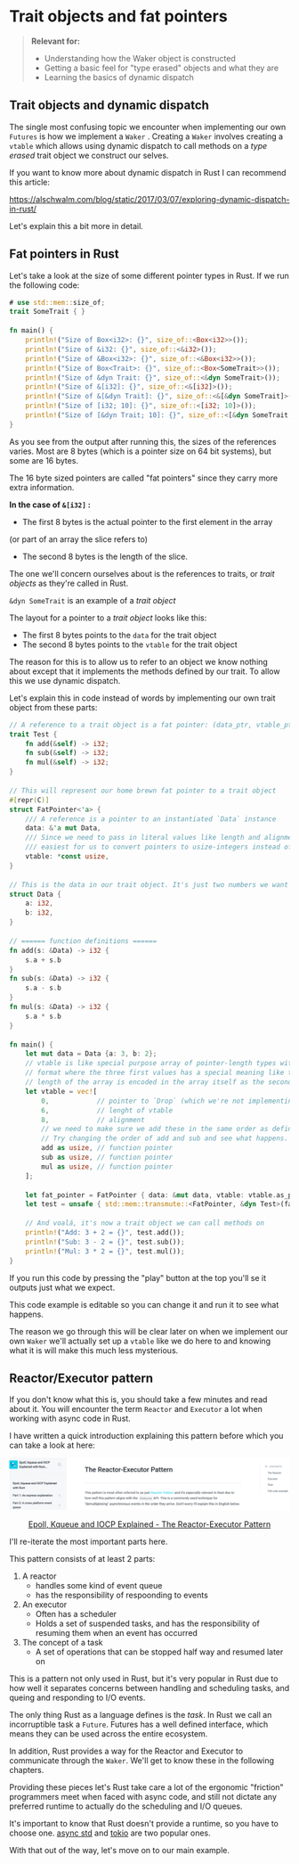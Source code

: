 # Trait objects and fat pointers

> **Relevant for:**
>
> - Understanding how the Waker object is constructed
> - Getting a basic feel for "type erased" objects and what they are
> - Learning the basics of dynamic dispatch

## Trait objects and dynamic dispatch

The single most confusing topic we encounter when implementing our own `Futures` 
is how we implement a `Waker` . Creating a `Waker` involves creating a `vtable` 
which allows using dynamic dispatch to call methods on a _type erased_ trait 
object we construct our selves.

If you want to know more about dynamic dispatch in Rust I can recommend this article:

https://alschwalm.com/blog/static/2017/03/07/exploring-dynamic-dispatch-in-rust/

Let's explain this a bit more in detail.

## Fat pointers in Rust

Let's take a look at the size of some different pointer types in Rust. If we
run the following code:

``` rust
# use std::mem::size_of;
trait SomeTrait { }

fn main() {
    println!("Size of Box<i32>: {}", size_of::<Box<i32>>());
    println!("Size of &i32: {}", size_of::<&i32>());
    println!("Size of &Box<i32>: {}", size_of::<&Box<i32>>());
    println!("Size of Box<Trait>: {}", size_of::<Box<SomeTrait>>());
    println!("Size of &dyn Trait: {}", size_of::<&dyn SomeTrait>());
    println!("Size of &[i32]: {}", size_of::<&[i32]>());
    println!("Size of &[&dyn Trait]: {}", size_of::<&[&dyn SomeTrait]>());
    println!("Size of [i32; 10]: {}", size_of::<[i32; 10]>());
    println!("Size of [&dyn Trait; 10]: {}", size_of::<[&dyn SomeTrait; 10]>());
}
```

As you see from the output after running this, the sizes of the references varies.
Most are 8 bytes (which is a pointer size on 64 bit systems), but some are 16
bytes.

The 16 byte sized pointers are called "fat pointers" since they carry more extra
information.

**In the case of `&[i32]` :** 

* The first 8 bytes is the actual pointer to the first element in the array

(or part of an array the slice refers to)

* The second 8 bytes is the length of the slice.

The one we'll concern ourselves about is the references to traits, or
_trait objects_ as they're called in Rust.

`&dyn SomeTrait` is an example of a _trait object_ 
 
 The layout for a pointer to a _trait object_ looks like this: 

* The first 8 bytes points to the `data` for the trait object
* The second 8 bytes points to the `vtable` for the trait object

The reason for this is to allow us to refer to an object we know nothing about
except that it implements the methods defined by our trait. To allow this we use
dynamic dispatch.

Let's explain this in code instead of words by implementing our own trait
object from these parts:

``` rust
// A reference to a trait object is a fat pointer: (data_ptr, vtable_ptr)
trait Test {
    fn add(&self) -> i32;
    fn sub(&self) -> i32;
    fn mul(&self) -> i32;
}

// This will represent our home brewn fat pointer to a trait object
#[repr(C)]
struct FatPointer<'a> {
    /// A reference is a pointer to an instantiated `Data` instance
    data: &'a mut Data,
    /// Since we need to pass in literal values like length and alignment it's
    /// easiest for us to convert pointers to usize-integers instead of the other way around.
    vtable: *const usize,
}

// This is the data in our trait object. It's just two numbers we want to operate on.
struct Data {
    a: i32,
    b: i32,
}

// ====== function definitions ======
fn add(s: &Data) -> i32 {
    s.a + s.b
}
fn sub(s: &Data) -> i32 {
    s.a - s.b
}
fn mul(s: &Data) -> i32 {
    s.a * s.b
}

fn main() {
    let mut data = Data {a: 3, b: 2};
    // vtable is like special purpose array of pointer-length types with a fixed
    // format where the three first values has a special meaning like the
    // length of the array is encoded in the array itself as the second value.
    let vtable = vec![
        0,            // pointer to `Drop` (which we're not implementing here)
        6,            // lenght of vtable
        8,            // alignment
        // we need to make sure we add these in the same order as defined in the Trait.
        // Try changing the order of add and sub and see what happens.
        add as usize, // function pointer
        sub as usize, // function pointer 
        mul as usize, // function pointer
    ];

    let fat_pointer = FatPointer { data: &mut data, vtable: vtable.as_ptr()};
    let test = unsafe { std::mem::transmute::<FatPointer, &dyn Test>(fat_pointer) };

    // And voalá, it's now a trait object we can call methods on
    println!("Add: 3 + 2 = {}", test.add());
    println!("Sub: 3 - 2 = {}", test.sub());
    println!("Mul: 3 * 2 = {}", test.mul());
}

```

If you run this code by pressing the "play" button at the top you'll se it
outputs just what we expect.

This code example is editable so you can change it
and run it to see what happens.

The reason we go through this will be clear later on when we implement our own
`Waker` we'll actually set up a `vtable` like we do here to and knowing what
it is will make this much less mysterious.

## Reactor/Executor pattern

If you don't know what this is, you should take a few minutes and read about
it. You will encounter the term `Reactor` and `Executor` a lot when working
with async code in Rust.

I have written a quick introduction explaining this pattern before which you
can take a look at here:


[![homepage][1]][2]

<div  style="text-align:center">
<a href="https://cfsamsonbooks.gitbook.io/epoll-kqueue-iocp-explained/appendix-1/reactor-executor-pattern">Epoll, Kqueue and IOCP Explained - The Reactor-Executor Pattern</a>
</div>

I'll re-iterate the most important parts here.

This pattern consists of at least 2 parts:

1. A reactor
    - handles some kind of event queue
    - has the responsibility of respoonding to events
2. An executor
    - Often has a scheduler
    - Holds a set of suspended tasks, and has the responsibility of resuming
    them when an event has occurred
3. The concept of a task
    - A set of operations that can be stopped half way and resumed later on

This is a pattern not only used in Rust, but it's very popular in Rust due to 
how well it separates concerns between handling and scheduling tasks, and queing
and responding to I/O events.

The only thing Rust as a language defines is the _task_. In Rust we call an 
incorruptible task a `Future`. Futures has a  well defined interface, which means
they can be used across the entire ecosystem.

In addition, Rust provides a way for the Reactor and Executor to communicate
through the `Waker`. We'll get to know these in the following chapters.

Providing these pieces let's Rust take care a lot of the ergonomic "friction"
programmers meet when faced with async code, and still not dictate any
preferred runtime to actually do the scheduling and I/O queues.

It's important to know that Rust doesn't provide a runtime, so you have to choose
one. [async std](https://github.com/async-rs/async-std) and [tokio](https://github.com/tokio-rs/tokio) are two popular ones.

With that out of the way, let's move on to our main example.




[1]: ./assets/reactorexecutor.png
[2]: https://cfsamsonbooks.gitbook.io/epoll-kqueue-iocp-explained/appendix-1/reactor-executor-pattern